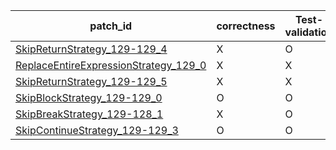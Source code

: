  | patch_id |correctness |Test-validation |NPEX-validation |
 |--- | --- | --- | --- | 
 | [SkipReturnStrategy_129-129_4](./patches/SkipReturnStrategy_129-129_4/patch.java#L130) | X | O | X | 
 | [ReplaceEntireExpressionStrategy_129_0](./patches/ReplaceEntireExpressionStrategy_129_0/patch.java#L130) | X | X | O | 
 | [SkipReturnStrategy_129-129_5](./patches/SkipReturnStrategy_129-129_5/patch.java#L130) | X | X | X | 
 | [SkipBlockStrategy_129-129_0](./patches/SkipBlockStrategy_129-129_0/patch.java#L130) | O | O | X | 
 | [SkipBreakStrategy_129-128_1](./patches/SkipBreakStrategy_129-128_1/patch.java#L130) | X | O | X | 
 | [SkipContinueStrategy_129-129_3](./patches/SkipContinueStrategy_129-129_3/patch.java#L130) | O | O | X | 
